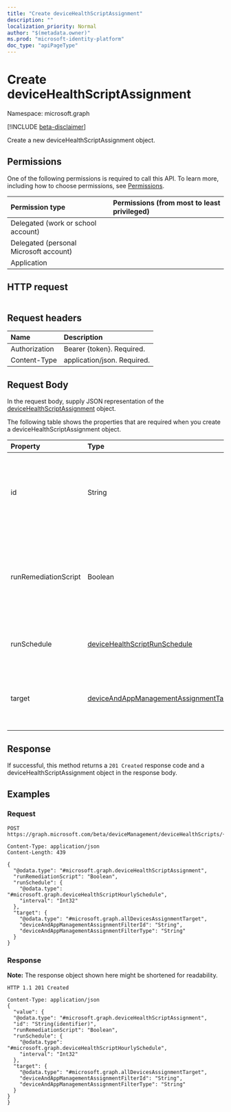 ```yaml
---
title: "Create deviceHealthScriptAssignment"
description: ""
localization_priority: Normal
author: "$(metadata.owner)"
ms.prod: "microsoft-identity-platform"
doc_type: "apiPageType"
---
```


# Create deviceHealthScriptAssignment

Namespace: microsoft.graph

[!INCLUDE [beta-disclaimer](../../includes/beta-disclaimer.md)]

Create a new deviceHealthScriptAssignment object.

## Permissions

One of the following permissions is required to call this API. To learn more, including how to choose permissions, see [Permissions](/graph/permissions-reference).

| Permission type                        | Permissions (from most to least privileged) |
| :------------------------------------- | :------------------------------------------ |
| Delegated (work or school account)     |                                             |
| Delegated (personal Microsoft account) |                                             |
| Application                            |                                             |

## HTTP request

<!-- {
  "blockType": "ignored"
}
-->

```http

```

## Request headers

| Name          | Description                 |
| :------------ | :-------------------------- |
| Authorization | Bearer {token}. Required.   |
| Content-Type  | application/json. Required. |

## Request Body

In the request body, supply JSON representation of the [deviceHealthScriptAssignment](../resources/intune-devicehealthscriptassignment.md) object.

<!-- Actions and Functions -->

<!-- CRUD Methods -->

The following table shows the properties that are required when you create a deviceHealthScriptAssignment object.

| Property             | Type                                                                                             | Description                                                                                                |
| :------------------- | :----------------------------------------------------------------------------------------------- | :--------------------------------------------------------------------------------------------------------- |
| id                   | String                                                                                           | Key of the device health script assignment entity. This property is read-only. Read-only.                  |
| runRemediationScript | Boolean                                                                                          | Determine whether we want to run detection script only or run both detection script and remediation script |
| runSchedule          | [deviceHealthScriptRunSchedule](../resources/devicehealthscriptrunschedule.md)                   | Script run schedule for the target group                                                                   |
| target               | [deviceAndAppManagementAssignmentTarget](../resources/deviceandappmanagementassignmenttarget.md) | The Azure Active Directory group we are targeting the script to                                            |

## Response

If successful, this method returns a `201 Created` response code and a deviceHealthScriptAssignment object in the response body.

## Examples

### Request

<!-- {
  "blockType": "request",
  "name": "create_devicehealthscriptassignment"
}
-->

```http
POST https://graph.microsoft.com/beta/deviceManagement/deviceHealthScripts/{id}/assignments/{id}

Content-Type: application/json
Content-Length: 439

{
  "@odata.type": "#microsoft.graph.deviceHealthScriptAssignment",
  "runRemediationScript": "Boolean",
  "runSchedule": {
    "@odata.type": "#microsoft.graph.deviceHealthScriptHourlySchedule",
    "interval": "Int32"
  },
  "target": {
    "@odata.type": "#microsoft.graph.allDevicesAssignmentTarget",
    "deviceAndAppManagementAssignmentFilterId": "String",
    "deviceAndAppManagementAssignmentFilterType": "String"
  }
}

```

### Response

**Note:** The response object shown here might be shortened for readability.

<!-- {
  "blockType": "response",
  "truncated": true,
  "@odata.type": "microsoft.management.services.api.deviceHealthScriptAssignment"
}
-->

```http
HTTP 1.1 201 Created

Content-Type: application/json
{
  "value": {
  "@odata.type": "#microsoft.graph.deviceHealthScriptAssignment",
  "id": "String(identifier)",
  "runRemediationScript": "Boolean",
  "runSchedule": {
    "@odata.type": "#microsoft.graph.deviceHealthScriptHourlySchedule",
    "interval": "Int32"
  },
  "target": {
    "@odata.type": "#microsoft.graph.allDevicesAssignmentTarget",
    "deviceAndAppManagementAssignmentFilterId": "String",
    "deviceAndAppManagementAssignmentFilterType": "String"
  }
}
}

```